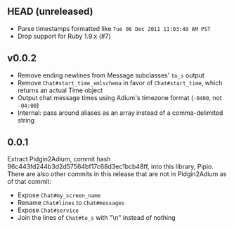 ## HEAD (unreleased)

* Parse timestamps formatted like `Tue 06 Dec 2011 11:03:40 AM PST`
* Drop support for Ruby 1.9.x (#7)

## v0.0.2

* Remove ending newlines from Message subclasses' `to_s` output
* Remove `Chat#start_time_xmlschema` in favor of `Chat#start_time`, which
  returns an actual Time object
* Output chat message times using Adium's timezone format (`-0400`, not
  `-04:00`)
* Internal: pass around aliases as an array instead of a comma-delimited string

## 0.0.1

Extract Pidgin2Adium, commit hash 96c443fd244b3d2d57564bf17c68d3ec1bcb48ff, into
this library, Pipio. There are also other commits in this release that are not in
Pidgin2Adium as of that commit:

* Expose `Chat#my_screen_name`
* Rename `Chat#lines` to `Chat#messages`
* Expose `Chat#service`
* Join the lines of `Chat#to_s` with "\n" instead of nothing
